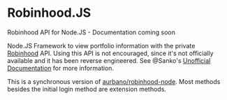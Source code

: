 # Robinhood.JS

Robinhood API for Node.JS - Documentation coming soon

Node.JS Framework to view portfolio information with the private [Robinhood](https://www.robinhood.com/) API. Using this API is not encouraged, since it's not officially available and it has been reverse engineered.
See @Sanko's [Unofficial Documentation](https://github.com/sanko/Robinhood) for more information.

This is a synchronous version of [aurbano/robinhood-node](https://github.com/aurbano/robinhood-node). Most methods besides the initial login method are extension methods.
